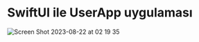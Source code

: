 # SwiftUI ile UserApp uygulaması 

![Screen Shot 2023-08-22 at 02 19 35](https://github.com/sirineksi/UserApp/assets/97099040/ac71d187-3498-433e-b00c-27e5f069f83d)
